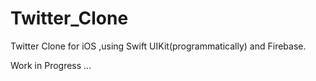 # Twitter_Clone

Twitter Clone for iOS ,using Swift UIKit(programmatically) and Firebase.

Work in Progress ...

